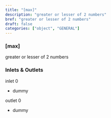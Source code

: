 ```yaml
---
title: "[max]"
description: "greater or lesser of 2 numbers"
bref: "greater or lesser of 2 numbers"
draft: false
categories: ["object", "GENERAL"]
---
```


### [max]

greater or lesser of 2 numbers

### Inlets & Outlets

inlet 0

 - dummy

outlet 0

 - dummy
 
